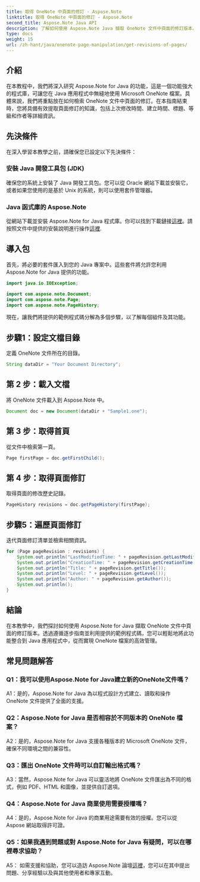 ```yaml
---
title: 取得 OneNote 中頁面的修訂 - Aspose.Note
linktitle: 取得 OneNote 中頁面的修訂 - Aspose.Note
second_title: Aspose.Note Java API
description: 了解如何使用 Aspose.Note Java 擷取 OneNote 文件中頁面的修訂版本。將其整合到您的 Java 應用程式中以實現高效的文件管理。
type: docs
weight: 15
url: /zh-hant/java/onenote-page-manipulation/get-revisions-of-pages/
---
```

## 介紹

在本教程中，我們將深入研究 Aspose.Note for Java 的功能，這是一個功能強大的程式庫，可讓您在 Java 應用程式中無縫地使用 Microsoft OneNote 檔案。具體來說，我們將重點放在如何檢索 OneNote 文件中頁面的修訂。在本指南結束時，您將具備有效提取頁面修訂的知識，包括上次修改時間、建立時間、標題、等級和作者等詳細資訊。

## 先決條件

在深入學習本教學之前，請確保您已設定以下先決條件：

### 安裝 Java 開發工具包 (JDK)

確保您的系統上安裝了 Java 開發工具包。您可以從 Oracle 網站下載並安裝它，或者如果您使用的是基於 Unix 的系統，則可以使用套件管理器。

### Java 函式庫的 Aspose.Note

從網站下載並安裝 Aspose.Note for Java 程式庫。你可以找到下載鏈接[這裡](https://releases.aspose.com/note/java/)。請按照文件中提供的安裝說明進行操作[這裡](https://reference.aspose.com/note/java/).

## 導入包

首先，將必要的套件匯入到您的 Java 專案中。這些套件將允許您利用 Aspose.Note for Java 提供的功能。

```java
import java.io.IOException;

import com.aspose.note.Document;
import com.aspose.note.Page;
import com.aspose.note.PageHistory;
```

現在，讓我們將提供的範例程式碼分解為多個步驟，以了解每個組件及其功能。

## 步驟1：設定文檔目錄

定義 OneNote 文件所在的目錄。

```java
String dataDir = "Your Document Directory";
```

## 第 2 步：載入文檔

將 OneNote 文件載入到 Aspose.Note 中。

```java
Document doc = new Document(dataDir + "Sample1.one");
```

## 第 3 步：取得首頁

從文件中檢索第一頁。

```java
Page firstPage = doc.getFirstChild();
```

## 第 4 步：取得頁面修訂

取得頁面的修改歷史記錄。

```java
PageHistory revisions = doc.getPageHistory(firstPage);
```

## 步驟5：遍歷頁面修訂

迭代頁面修訂清單並檢索相關資訊。

```java
for (Page pageRevision : revisions) {
    System.out.println("LastModifiedTime: " + pageRevision.getLastModifiedTime());
    System.out.println("CreationTime: " + pageRevision.getCreationTime());
    System.out.println("Title: " + pageRevision.getTitle());
    System.out.println("Level: " + pageRevision.getLevel());
    System.out.println("Author: " + pageRevision.getAuthor());
    System.out.println();
}
```

## 結論

在本教學中，我們探討如何使用 Aspose.Note for Java 擷取 OneNote 文件中頁面的修訂版本。透過遵循逐步指南並利用提供的範例程式碼，您可以輕鬆地將此功能整合到 Java 應用程式中，從而實現 OneNote 檔案的高效管理。

## 常見問題解答

### Q1：我可以使用Aspose.Note for Java建立新的OneNote文件嗎？

A1：是的，Aspose.Note for Java 為以程式設計方式建立、讀取和操作 OneNote 文件提供了全面的支援。

### Q2：Aspose.Note for Java 是否相容於不同版本的 OneNote 檔案？

A2：是的，Aspose.Note for Java 支援各種版本的 Microsoft OneNote 文件，確保不同環境之間的兼容性。

### Q3：匯出 OneNote 文件時可以自訂輸出格式嗎？

A3：當然，Aspose.Note for Java 可以靈活地將 OneNote 文件匯出為不同的格式，例如 PDF、HTML 和圖像，並提供自訂選項。

### Q4：Aspose.Note for Java 商業使用需要授權嗎？

A4：是的，Aspose.Note for Java 的商業用途需要有效的授權。您可以從 Aspose 網站取得許可證。

### Q5：如果我遇到問題或對 Aspose.Note for Java 有疑問，可以在哪裡尋求協助？

 A5： 如需支援和協助，您可以造訪 Aspose.Note 論壇[這裡](https://forum.aspose.com/c/note/28)，您可以在其中提出問題、分享經驗以及與其他使用者和專家互動。